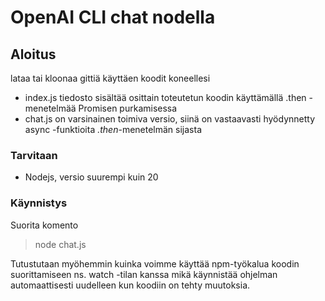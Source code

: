 # OpenAI CLI chat nodella

## Aloitus

lataa tai kloonaa gittiä käyttäen koodit koneellesi

- index.js tiedosto sisältää osittain toteutetun koodin käyttämällä .then -menetelmää Promisen purkamisessa
- chat.js on varsinainen toimiva versio, siinä on vastaavasti hyödynnetty async -funktioita _.then_-menetelmän sijasta 

### Tarvitaan 

- Nodejs, versio suurempi kuin 20

### Käynnistys

Suorita komento 

>node chat.js

Tutustutaan myöhemmin kuinka voimme käyttää npm-työkalua koodin suorittamiseen ns. watch -tilan kanssa mikä käynnistää ohjelman automaattisesti uudelleen kun koodiin on tehty muutoksia.